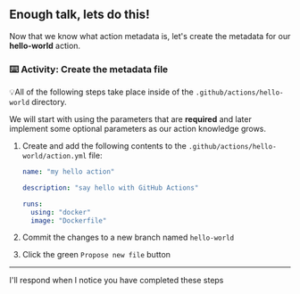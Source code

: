 ## Enough talk, lets do this!

Now that we know what action metadata is, let's create the metadata for our **hello-world** action.

### :keyboard: Activity: Create the metadata file

💡All of the following steps take place inside of the `.github/actions/hello-world` directory.

We will start with using the parameters that are **required** and later implement some optional parameters as our action knowledge grows.

1. Create and add the following contents to the `.github/actions/hello-world/action.yml` file:

   ```yaml
   name: "my hello action"

   description: "say hello with GitHub Actions"

   runs:
     using: "docker"
     image: "Dockerfile"
   ```

2. Commit the changes to a new branch named `hello-world`
3. Click the green `Propose new file` button

---

I'll respond when I notice you have completed these steps
